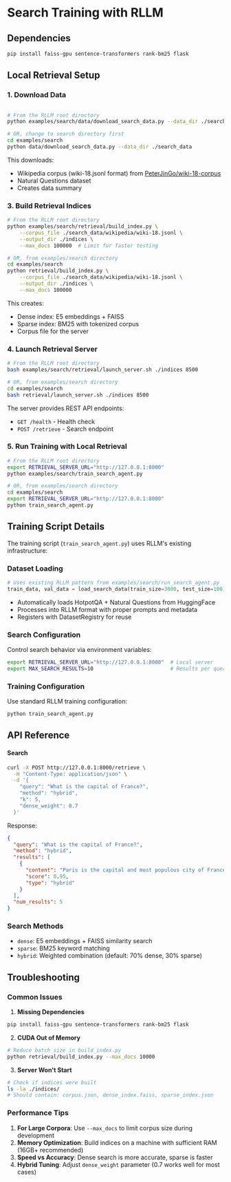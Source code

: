 # Search Training with RLLM

## Dependencies

```bash
pip install faiss-gpu sentence-transformers rank-bm25 flask
```

## Local Retrieval Setup

### 1. Download Data

```bash

# From the RLLM root directory
python examples/search/data/download_search_data.py --data_dir ./search_data

# OR, change to search directory first
cd examples/search
python data/download_search_data.py --data_dir ./search_data
```

This downloads:
- Wikipedia corpus (wiki-18.jsonl format) from [PeterJinGo/wiki-18-corpus](https://huggingface.co/datasets/PeterJinGo/wiki-18-corpus)
- Natural Questions dataset
- Creates data summary

### 3. Build Retrieval Indices

```bash
# From the RLLM root directory
python examples/search/retrieval/build_index.py \
    --corpus_file ./search_data/wikipedia/wiki-18.jsonl \
    --output_dir ./indices \
    --max_docs 100000  # Limit for faster testing

# OR, from examples/search directory
cd examples/search
python retrieval/build_index.py \
    --corpus_file ./search_data/wikipedia/wiki-18.jsonl \
    --output_dir ./indices \
    --max_docs 100000
```

This creates:
- Dense index: E5 embeddings + FAISS
- Sparse index: BM25 with tokenized corpus
- Corpus file for the server

### 4. Launch Retrieval Server

```bash
# From the RLLM root directory
bash examples/search/retrieval/launch_server.sh ./indices 8500

# OR, from examples/search directory
cd examples/search
bash retrieval/launch_server.sh ./indices 8500
```

The server provides REST API endpoints:
- `GET /health` - Health check
- `POST /retrieve` - Search endpoint

### 5. Run Training with Local Retrieval

```bash
# From the RLLM root directory
export RETRIEVAL_SERVER_URL="http://127.0.0.1:8000"
python examples/search/train_search_agent.py

# OR, from examples/search directory
cd examples/search
export RETRIEVAL_SERVER_URL="http://127.0.0.1:8000"
python train_search_agent.py
```

## Training Script Details

The training script (`train_search_agent.py`) uses RLLM's existing infrastructure:

### Dataset Loading
```python
# Uses existing RLLM pattern from examples/search/run_search_agent.py
train_data, val_data = load_search_data(train_size=3000, test_size=100)
```
- Automatically loads HotpotQA + Natural Questions from HuggingFace
- Processes into RLLM format with proper prompts and metadata
- Registers with DatasetRegistry for reuse

### Search Configuration
Control search behavior via environment variables:

```bash
export RETRIEVAL_SERVER_URL="http://127.0.0.1:8000"  # Local server
export MAX_SEARCH_RESULTS=10                         # Results per query
```

### Training Configuration
Use standard RLLM training configuration:

```bash
python train_search_agent.py
```

## API Reference

#### Search
```bash
curl -X POST http://127.0.0.1:8000/retrieve \
  -H "Content-Type: application/json" \
  -d '{
    "query": "What is the capital of France?",
    "method": "hybrid",
    "k": 5,
    "dense_weight": 0.7
  }'
```

Response:
```json
{
  "query": "What is the capital of France?",
  "method": "hybrid",
  "results": [
    {
      "content": "Paris is the capital and most populous city of France...",
      "score": 0.95,
      "type": "hybrid"
    }
  ],
  "num_results": 5
}
```

### Search Methods
- `dense`: E5 embeddings + FAISS similarity search
- `sparse`: BM25 keyword matching
- `hybrid`: Weighted combination (default: 70% dense, 30% sparse)

## Troubleshooting

### Common Issues

1. **Missing Dependencies**
```bash
pip install faiss-gpu sentence-transformers rank-bm25 flask
```

2. **CUDA Out of Memory**
```bash
# Reduce batch size in build_index.py
python retrieval/build_index.py --max_docs 10000
```

3. **Server Won't Start**
```bash
# Check if indices were built
ls -la ./indices/
# Should contain: corpus.json, dense_index.faiss, sparse_index.json
```

### Performance Tips

1. **For Large Corpora**: Use `--max_docs` to limit corpus size during development
2. **Memory Optimization**: Build indices on a machine with sufficient RAM (16GB+ recommended)
3. **Speed vs Accuracy**: Dense search is more accurate, sparse is faster
4. **Hybrid Tuning**: Adjust `dense_weight` parameter (0.7 works well for most cases)
